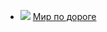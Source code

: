 * ![](/books/russian_fantasy/Мария%20Васильевна%20Семёнова/Мир%20по%20дороге.jpg) [Мир по дороге](/books/russian_fantasy/Мария%20Васильевна%20Семёнова/Мир%20по%20дороге)